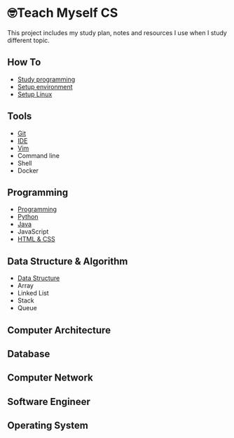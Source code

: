 # 🤓Teach Myself CS

This project includes my study plan, notes and resources I use when I study different topic. 

## How To

- [Study programming](https://github.com/erinchocolate/teach-myself-programming/blob/master/How%20To/Study%20programming.md)
- [Setup environment](https://github.com/erinchocolate/teach-myself-cs/blob/master/How%20To/Setup%20environment.md)
- [Setup Linux](https://github.com/erinchocolate/teach-myself-cs/blob/master/How%20To/Setup%20Linux.md)

## Tools

- [Git](https://github.com/erinchocolate/teach-myself-programming/blob/master/Tools/Git.md)
- [IDE](https://github.com/erinchocolate/teach-myself-programming/blob/master/Tools/IDE.md)
- [Vim](https://github.com/erinchocolate/teach-myself-cs/blob/master/Tools/Vim.md)
- Command line
- Shell 
- Docker

## Programming

- [Programming](https://github.com/erinchocolate/teach-myself-programming/blob/master/Programming/Programming.md)
- [Python](https://github.com/erinchocolate/teach-myself-programming/blob/master/Programming/Python.md)
- [Java](https://github.com/erinchocolate/teach-myself-programming/blob/master/Programming/Java.md)
- JavaScript
- [HTML & CSS](https://github.com/erinchocolate/teach-myself-programming/blob/master/Programming/HTML%26CSS.md)

## Data Structure & Algorithm 

- [Data Structure](https://github.com/erinchocolate/teach-myself-cs/blob/master/Data%20Structure&Algorithm/Data%20Structure.md)
- Array
- Linked List
- Stack
- Queue

## Computer Architecture



## Database



## Computer Network



## Software Engineer



## Operating System

